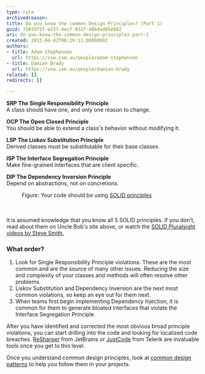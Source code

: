 ```yaml
---
type: rule
archivedreason: 
title: Do you know the common Design Principles? (Part 1)
guid: 7507df2f-e227-4ecf-931f-4864ad85eb02
uri: do-you-know-the-common-design-principles-part-1
created: 2012-04-02T00:29:11.0000000Z
authors:
- title: Adam Stephensen
  url: https://ssw.com.au/people/adam-stephensen
- title: Damian Brady
  url: https://ssw.com.au/people/damian-brady
related: []
redirects: []

---
```



<div class="greyBox"><p>
      <b>SRP&#160;The Single Responsibility Principle</b><br>A class should have one, and only one&#160;reason&#160;to change.</p><p><b>OCP	The Open&#160;Closed&#160;Principle&#160;<br></b>You should be able to extend a class's&#160;behavior&#160;without modifying it.</p><p><b>LSP The Liskov&#160;Substitution&#160;Principle&#160;<br></b>Derived classes must be substitutable for their base classes.</p><p><b>ISP The Interface&#160;Seg​regation&#160;Principle&#160;<br></b>Make fine-grained interfaces that are client specific.</p><p><b>DIP	The Dependency Inversion Principle&#160;<br></b>Depend on abstractions, not on concretions.<br></p></div><dd class="ssw15-rteElement-FigureGood"> Figure&#58; Your code should be using 
   <a href="https&#58;//en.wikipedia.org/wiki/SOLID_%28object-oriented_design%29">SOLID principles​​</a>​<br></dd>
<br><excerpt class='endintro'></excerpt><br>
<p>It is assumed knowledge that you know all 5 SOLID principles. If you don't, read about them on Uncle Bob's site above, or watch the <a href="http&#58;//www.pluralsight-training.net/microsoft/courses/TableOfContents?courseName=principles-oo-design&amp;highlight=">SOLID Pluralsight videos by Steve Smith.</a></p>
<h3 class="ssw15-rteElement-H3">What order?</h3>
<ol>
<li>Look for Single Responsibility&#160;Principle violations. These are the most common and are the source of many other issues. Reducing the size and complexity of your classes and methods will often resolve other problems.</li>
<li>Liskov Substitution and Dependency Inversion are the next most common violations, so keep an eye out for them next.</li>
<li>When teams first begin implementing Dependency Injection, it is common for them to generate bloated interfaces that violate the Interface Segregation Principle.<br></li>
</ol>
<p>After you have identified and corrected the most obvious broad principle violations, you can start drilling into the code&#160;and looking for&#160;localized code breaches. <a href="http&#58;//www.jetbrains.com/resharper/">ReSharper</a> from JetBrains o​r&#160;<a href="http&#58;//www.telerik.com/products/justcode.aspx">JustCode</a> from Telerik&#160;are invaluable tools once you get to this level.</p>
<p>Once you understand common design principles, look at <a href="/Pages/DoYouKnowCommonDesignPatterns.aspx">common design patterns</a> to help you follow them in your projects.</p>


